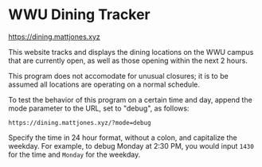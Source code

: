 # WWU Dining Tracker
https://dining.mattjones.xyz

This website tracks and displays the dining locations on the WWU campus that are currently open, as well as those opening within the next 2 hours.

This program does not accomodate for unusual closures; it is to be assumed all locations are operating on a normal schedule.

To test the behavior of this program on a certain time and day, append the mode parameter to the URL, set to "debug", as follows:
```
https://dining.mattjones.xyz/?mode=debug
```
Specify the time in 24 hour format, without a colon, and capitalize the weekday. For example, to debug Monday at 2:30 PM, you would input ``` 1430 ``` for the time and ``` Monday ``` for the weekday.
